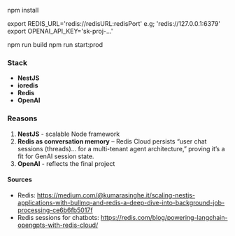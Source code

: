 npm install

export REDIS_URL='redis://redisURL:redisPort' e.g; 'redis://127.0.0.1:6379'
export OPENAI_API_KEY='sk-proj-...'

npm run build
npm run start:prod


### Stack

- **NestJS**
- **ioredis**
- **Redis**
- **OpenAI**

### Reasons

1. **NestJS** - scalable Node framework
2. **Redis as conversation memory** – Redis Cloud persists “user chat sessions (threads)… for a multi-tenant agent architecture,” proving it’s a fit for GenAI session state.
3. **OpenAI** - reflects the final project 

#### Sources

- Redis: https://medium.com/@kumarasinghe.it/scaling-nestjs-applications-with-bullmq-and-redis-a-deep-dive-into-background-job-processing-ce6b6fb5017f
- Redis sessions for chatbots: https://redis.com/blog/powering-langchain-opengpts-with-redis-cloud/
